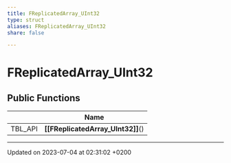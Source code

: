 ```yaml
---
title: FReplicatedArray_UInt32
type: struct
aliases: FReplicatedArray_UInt32
share: false

---
```


# FReplicatedArray_UInt32





## Public Functions

|                | Name           |
| -------------- | -------------- |
| TBL_API | **[[FReplicatedArray_UInt32]]**() |

-------------------------------

Updated on 2023-07-04 at 02:31:02 +0200